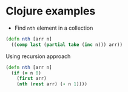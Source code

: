# Clojure examples

- Find `nth` element in a collection

```clojure
(defn nth [arr n]
  ((comp last (partial take (inc n))) arr))
```

Using recursion approach

```clojure
(defn nth [arr n]
  (if (= n 0)
    (first arr)
    (nth (rest arr) (- n 1))))
```
